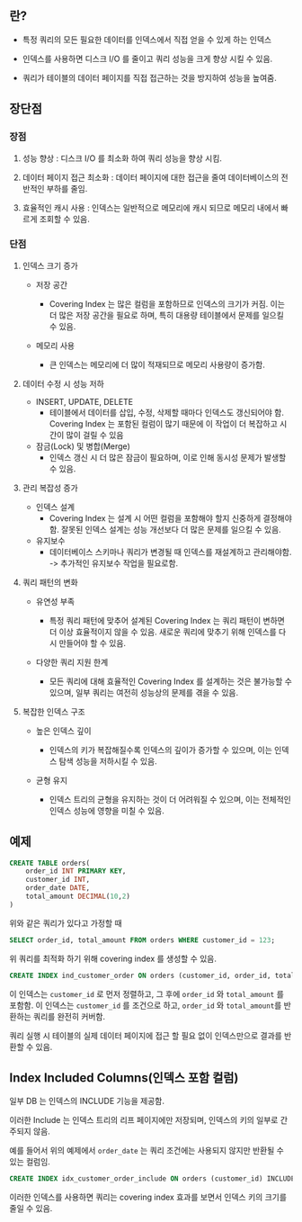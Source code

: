 
## 란?

* 특정 쿼리의 모든 필요한 데이터를 인덱스에서 직접 얻을 수 있게 하는 인덱스
  
* 인덱스를 사용하면 디스크 I/O 를 줄이고 쿼리 성능을 크게 향상 시킬 수 있음.
  
* 쿼리가 테이블의 데이터 페이지를 직접 접근하는 것을 방지하여 성능을 높여줌.


## 장단점

### 장점

1. 성능 향상 : 디스크 I/O 를 최소화 하여 쿼리 성능을 향상 시킴.

2. 데이터 페이지 접근 최소화 : 데이터 페이지에 대한 접근을 줄여 데이터베이스의 전반적인 부하를 줄임.

3. 효율적인 캐시 사용 : 인덱스는 일반적으로 메모리에 캐시 되므로 메모리 내에서 빠르게 조회할 수 있음.

### 단점

1. 인덱스 크기 증가
	* 저장 공간 
		* Covering Index 는 많은 컬럼을 포함하므로 인덱스의 크기가 커짐. 이는 더 많은 저장 공간을 필요로 하며, 특히 대용량 테이블에서 문제를 일으킬 수 있음.
		  
	* 메모리 사용
		* 큰 인덱스는 메모리에 더 많이 적재되므로 메모리 사용량이 증가함.

2. 데이터 수정 시 성능 저하
	* INSERT, UPDATE, DELETE
		* 테이블에서 데이터를 삽입, 수정, 삭제할 때마다 인덱스도 갱신되어야 함. Covering Index 는 포함된 컬럼이 많기 때문에 이 작업이 더 복잡하고 시간이 많이 걸릴 수 있음
	* 잠금(Lock) 및 병합(Merge)
		* 인덱스 갱신 시 더 많은 잠금이 필요하며, 이로 인해 동시성 문제가 발생할 수 있음.

3. 관리 복잡성 증가
	* 인덱스 설계
		* Covering Index 는 설계 시 어떤 컬럼을 포함해야 할지 신중하게 결정해야함. 잘못된 인덱스 설계는 성능 개선보다 더 많은 문제를 일으킬 수 있음.
	* 유지보수
		* 데이터베이스 스키마나 쿼리가 변경될 때 인덱스를 재설계하고 관리해야함. -> 추가적인 유지보수 작업을 필요로함.

4. 쿼리 패턴의 변화
	* 유연성 부족 
		* 특정 쿼리 패턴에 맞추어 설계된 Covering Index 는 쿼리 패턴이 변하면 더 이상 효율적이지 않을 수 있음. 새로운 쿼리에 맞추기 위해 인덱스를 다시 만들어야 할 수 있음.
		
	* 다양한 쿼리 지원 한계
		* 모든 쿼리에 대해 효율적인 Covering Index 를 설계하는 것은 불가능할 수 있으며, 일부 쿼리는 여전히 성능상의 문제를 겪을 수 있음.

5. 복잡한 인덱스 구조
	* 높은 인덱스 깊이
		* 인덱스의 키가 복잡해질수록 인덱스의 깊이가 증가할 수 있으며, 이는 인덱스 탐색 성능을 저하시킬 수 있음.
		  
	* 균형 유지
		* 인덱스 트리의 균형을 유지하는 것이 더 어려워질 수 있으며, 이는 전체적인 인덱스 성능에 영향을 미칠 수 있음.


## 예제

```sql
CREATE TABLE orders(
	order_id INT PRIMARY KEY,
	customer_id INT,
	order_date DATE,
	total_amount DECIMAL(10,2)
)
```

위와 같은 쿼리가 있다고 가정할 때

```sql
SELECT order_id, total_amount FROM orders WHERE customer_id = 123;
```

위 쿼리를 최적화 하기 위해 covering index 를 생성할 수 있음.


```sql
CREATE INDEX ind_customer_order ON orders (customer_id, order_id, total_amount);
```

 이 인덱스는 `customer_id` 로 먼저 정렬하고, 그 후에 `order_id` 와 `total_amount` 를 포함함.
이 인덱스는 `customer_id` 를 조건으로 하고, `order_id` 와 `total_amount`를 반환하는 쿼리를 완전히 커버함. 

쿼리 실행 시 테이블의 실제 데이터 페이지에 접근 할 필요 없이 인덱스만으로 결과를 반환할 수 있음.



## Index Included Columns(인덱스 포함 컬럼)

일부 DB 는 인덱스의 INCLUDE 기능을 제공함.

이러한 Include 는 인덱스 트리의 리프 페이지에만 저장되며, 인덱스의 키의 일부로 간주되지 않음.

예를 들어서 위의 예제에서 `order_date` 는 쿼리 조건에는 사용되지 않지만 반환될 수 있는 컬럼임.
```sql
CREATE INDEX idx_customer_order_include ON orders (customer_id) INCLUDE (order_id, total_amount, order_date);
```

이러한 인덱스를 사용하면 쿼리는 covering index 효과를 보면서 인덱스 키의 크기를 줄일 수 있음.


